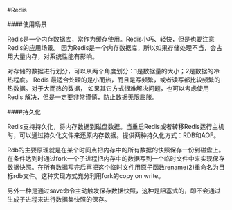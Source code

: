 #Redis

####使用场景

Redis是一个内存数据库，常作为缓存使用。Redis小巧、轻快，但是也要注意Redis的应用场景。
因为Redis是一个内存数据库，所以如果存储处理不当，会占用大量内存，对系统性能有影响。

对存储的数据进行划分，可以从两个角度划分：1是数据量的大小；2是数据的冷热程度。
Redis 最适合处理的是小而热，而且是写频繁，或者读写都比较频繁的热数据。对于大而热的数据，
如果其它方式很难解决问题，也可以考虑使用 Redis 解决，但是一定要非常谨慎，防止数据无限膨胀。

####持久化

Redis支持持久化，将内存数据到磁盘数据。当重启Redis或者转移Redis运行主机时，可以通过持久化文件来还原内存数据。提供两种持久化方式：RDB和AOF。

Rdb的主要原理就是在某个时间点把内存中的所有数据的快照保存一份到磁盘上。在条件达到时通过fork一个子进程把内存中的数据写到一个临时文件中来实现保存数据快照。在所有数据写完后再把这个临时文件用原子函数rename(2)重命名为目标rdb文件。这种实现方式充分利用fork的copy on write。

另外一种是通过save命令主动触发保存数据快照，这种是阻塞式的，即不会通过生成子进程来进行数据集快照的保存。
